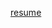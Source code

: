 [resume](https://docs.google.com/document/d/1Evp06OPoBHKw905hRquw_IVGrWG7jZR8WfPBQNC9zwA/edit?usp=sharing)
